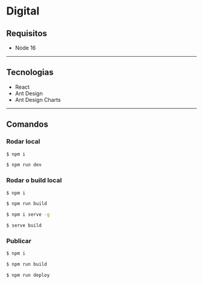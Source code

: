 # Digital

## Requisitos

- Node 16

---

## Tecnologias

- React
- Ant Design
- Ant Design Charts

---

## Comandos

### Rodar local

```bash
$ npm i

$ npm run dev
```

### Rodar o build local

```bash
$ npm i

$ npm run build

$ npm i serve -g

$ serve build
```

### Publicar

```bash
$ npm i

$ npm run build

$ npm run deploy
```

